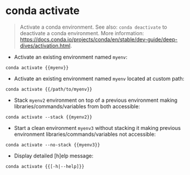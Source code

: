 # conda activate

> Activate a conda environment.
> See also: `conda deactivate` to deactivate a conda environment.
> More information: <https://docs.conda.io/projects/conda/en/stable/dev-guide/deep-dives/activation.html>.

- Activate an existing environment named `myenv`:

`conda activate {{myenv}}`

- Activate an existing environment named `myenv` located at custom path:

`conda activate {{/path/to/myenv}}`

- Stack `myenv2` environment on top of a previous environment making libraries/commands/variables from both accessible:

`conda activate --stack {{myenv2}}`

- Start a clean environment `myenv3` without stacking it making previous environment libraries/commands/variables not accessible:

`conda activate --no-stack {{myenv3}}`

- Display detailed [h]elp message:

`conda activate {{[-h|--help]}}`
